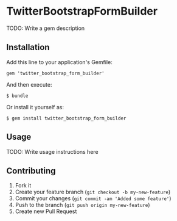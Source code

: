 # TwitterBootstrapFormBuilder

TODO: Write a gem description

## Installation

Add this line to your application's Gemfile:

    gem 'twitter_bootstrap_form_builder'

And then execute:

    $ bundle

Or install it yourself as:

    $ gem install twitter_bootstrap_form_builder

## Usage

TODO: Write usage instructions here

## Contributing

1. Fork it
2. Create your feature branch (`git checkout -b my-new-feature`)
3. Commit your changes (`git commit -am 'Added some feature'`)
4. Push to the branch (`git push origin my-new-feature`)
5. Create new Pull Request
